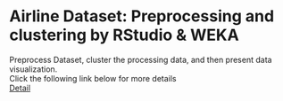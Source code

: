 # Airline Dataset: Preprocessing and clustering by RStudio & WEKA 
Preprocess Dataset, cluster the processing data, and then present data visualization. </br> 
Click the following link below for more details </br>
[Detail](https://kuanhunglindatascience.blogspot.com/search/label/Data%20Preprocessing?updated-max=2017-05-26T17:57:00-07:00&max-results=20&start=2&by-date=false)
